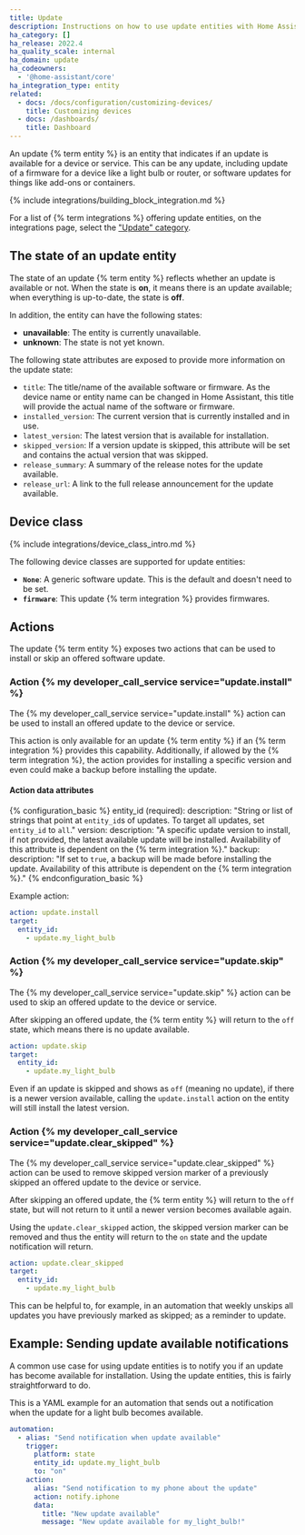 ```yaml
---
title: Update
description: Instructions on how to use update entities with Home Assistant.
ha_category: []
ha_release: 2022.4
ha_quality_scale: internal
ha_domain: update
ha_codeowners:
  - '@home-assistant/core'
ha_integration_type: entity
related:
  - docs: /docs/configuration/customizing-devices/
    title: Customizing devices
  - docs: /dashboards/
    title: Dashboard
---
```


An update {% term entity %} is an entity that indicates if an update is available for a
device or service. This can be any update, including update of a firmware
for a device like a light bulb or router, or software updates for things like
add-ons or containers.

{% include integrations/building_block_integration.md %}

For a list of {% term integrations %} offering update entities, on the integrations page, select the ["Update" category](/integrations/#update).

## The state of an update entity

The state of an update {% term entity %} reflects whether an update is available or not.
When the state is **on**, it means there is an update available; when everything
is up-to-date, the state is **off**.

In addition, the entity can have the following states:

- **unavailable**: The entity is currently unavailable.
- **unknown**: The state is not yet known.

The following state attributes are exposed to provide more
information on the update state:

- `title`: The title/name of the available software or firmware. As the device
  name or entity name can be changed in Home Assistant, this title will provide
  the actual name of the software or firmware.
- `installed_version`: The current version that is currently installed and in use.
- `latest_version`: The latest version that is available for installation.
- `skipped_version`: If a version update is skipped, this attribute will be set
  and contains the actual version that was skipped.
- `release_summary`: A summary of the release notes for the update available.
- `release_url`: A link to the full release announcement for the update available.

## Device class

{% include integrations/device_class_intro.md %}

The following device classes are supported for update entities:

- **`None`**: A generic software update. This is the default and doesn't need
  to be set.
- **`firmware`**: This update {% term integration %} provides firmwares.

## Actions

The update {% term entity %} exposes two actions that can be used to install or skip
an offered software update.

### Action {% my developer_call_service service="update.install" %}

The {% my developer_call_service service="update.install" %} action can be used
to install an offered update to the device or service.

This action is only available for an update {% term entity %} if an {% term integration %} provides
this capability. Additionally, if allowed by the {% term integration %}, the action
provides for installing a specific version and even could make a
backup before installing the update.

#### Action data attributes

{% configuration_basic %}
entity_id (required):
  description: "String or list of strings that point at `entity_id`s of updates. To target all updates, set `entity_id` to `all`."
version:
  description: "A specific update version to install, if not provided, the latest available update will be installed. Availability of this attribute is dependent on the {% term integration %}."
backup:
  description: "If set to `true`, a backup will be made before installing the update. Availability of this attribute is dependent on the {% term integration %}."
{% endconfiguration_basic %}

Example action:

```yaml
action: update.install
target:
  entity_id:
    - update.my_light_bulb
```

### Action {% my developer_call_service service="update.skip" %}

The {% my developer_call_service service="update.skip" %} action can be used
to skip an offered update to the device or service.

After skipping an offered update, the {% term entity %} will return to the `off` state,
which means there is no update available.

```yaml
action: update.skip
target:
  entity_id:
    - update.my_light_bulb
```

Even if an update is skipped and shows as `off` (meaning no update), if there
is a newer version available, calling the `update.install` action on the entity
will still install the latest version.

### Action {% my developer_call_service service="update.clear_skipped" %}

The {% my developer_call_service service="update.clear_skipped" %} action can
be used to remove skipped version marker of a previously skipped an offered
update to the device or service.

After skipping an offered update, the {% term entity %} will return to the `off` state,
but will not return to it until a newer version becomes available again.

Using the `update.clear_skipped` action, the skipped version marker can be
removed and thus the entity will return to the `on` state and the update
notification will return.

```yaml
action: update.clear_skipped
target:
  entity_id:
    - update.my_light_bulb
```

This can be helpful to, for example, in an automation that weekly unskips
all updates you have previously marked as skipped; as a reminder to update.

## Example: Sending update available notifications

A common use case for using update entities is to notify you if an update
has become available for installation. Using the update entities,
this is fairly straightforward to do.

This is a YAML example for an automation that sends out a notification when
the update for a light bulb becomes available.

```yaml
automation:
  - alias: "Send notification when update available"
    trigger:
      platform: state
      entity_id: update.my_light_bulb
      to: "on"
    action:
      alias: "Send notification to my phone about the update"
      action: notify.iphone
      data:
        title: "New update available"
        message: "New update available for my_light_bulb!"
```
